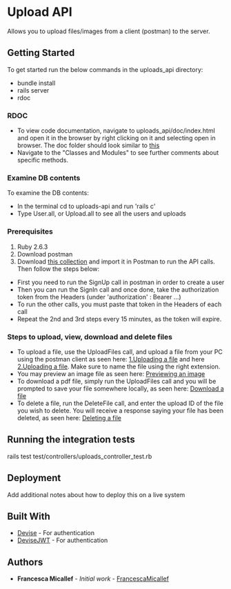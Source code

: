 # Upload API

Allows you to upload files/images from a client (postman) to the server. 

## Getting Started

To get started run the below commands in the uploads_api directory:

* bundle install
* rails server
* rdoc

### RDOC

* To view code documentation, navigate to uploads_api/doc/index.html and open it in the browser by right clicking on it and selecting open in browser. The doc folder should look similar to [this](docs/rdoc.jpg)
* Navigate to the "Classes and Modules" to see further comments about specific methods.


### Examine DB contents

To examine the DB contents:
* In the terminal cd to uploads-api and run 'rails c'
* Type User.all, or Upload.all to see all the users and uploads

### Prerequisites

1. Ruby 2.6.3
2. Download postman
3. Download [this collection](docs/upload-api.postman_collection.json) and import it in Postman to run the API calls. Then follow the steps below:

* First you need to run the SignUp call in postman in order to create a user
* Then you can run the SignIn call and once done, take the authorization token from the Headers (under 'authorization' : Bearer ...)
* To run the other calls, you must paste that token in the Headers of each call
* Repeat the 2nd and 3rd steps every 15 minutes, as the token will expire. 

### Steps to upload, view, download and delete files

* To upload a file, use the UploadFiles call, and upload a file from your PC using the postman client as seen here: [1.Uploading a file](docs/uploading_a_file.jpg) and here [2.Uploading a file](docs/uploading_an_image.jpg). Make sure to name the file using the right extension.
* You may preview an image file as seen here: [Previewing an image](docs/previewing_image_file.jpg)
* To download a pdf file, simply run the UploadFiles call and you will be prompted to save your file somewhere locally, as seen here: [Download a file](docs/download_a_pdf.jpg)
* To delete a file, run the DeleteFile call, and enter the upload ID of the file you wish to delete. You will receive a response saying your file has been deleted, as seen here: [Deleting a file](docs/deleting_a_file.jpg)

## Running the integration tests

rails test test/controllers/uploads_controller_test.rb

## Deployment

Add additional notes about how to deploy this on a live system

## Built With

* [Devise](https://github.com/plataformatec/devise) - For authentication
* [DeviseJWT](https://github.com/waiting-for-dev/devise-jwt) - For authentication

## Authors

* **Francesca Micallef** - *Initial work* - [FrancescaMicallef](https://github.com/fran96)


